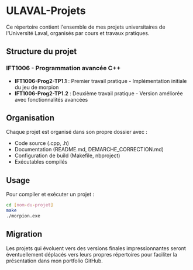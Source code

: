 # ULAVAL-Projets

Ce répertoire contient l'ensemble de mes projets universitaires de l'Université Laval, organisés par cours et travaux pratiques.

## Structure du projet

### IFT1006 - Programmation avancée C++

- **IFT1006-Prog2-TP1.1** : Premier travail pratique - Implémentation initiale du jeu de morpion
- **IFT1006-Prog2-TP1.2** : Deuxième travail pratique - Version améliorée avec fonctionnalités avancées

## Organisation

Chaque projet est organisé dans son propre dossier avec :
- Code source (.cpp, .h)
- Documentation (README.md, DEMARCHE_CORRECTION.md)
- Configuration de build (Makefile, nbproject)
- Exécutables compilés

## Usage

Pour compiler et exécuter un projet :
```bash
cd [nom-du-projet]
make
./morpion.exe
```

## Migration

Les projets qui évoluent vers des versions finales impressionnantes seront éventuellement déplacés vers leurs propres répertoires pour faciliter la présentation dans mon portfolio GitHub.